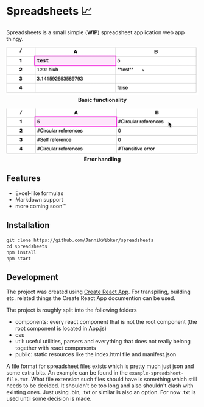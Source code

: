 # Spreadsheets 📈

Spreadsheets is a small simple (**WIP**) spreadsheet application web app thingy.

<p align="center">
  <img src="./spreadsheets-demo-2.gif" alt="Basic functionality demo gif" />
  <strong>Basic functionality</strong>
  <br />
</p>

<p align="center">
  <img src="./spreadsheets-demo-error-handling.gif" alt="Error handling demo gif" />
  <strong>Error handling</strong>
  <br />
</p>


## Features

- Excel-like formulas
- Markdown support
- more coming soon™

## Installation

```
git clone https://github.com/JannikWibker/spreadsheets
cd spreadsheets
npm install
npm start
```

## Development

The project was created using [Create React App](https://github.com/facebook/create-react-app). For transpiling, building etc. related things the Create React App documention can be used.

The project is roughly split into the following folders
- components: every react component that is not the root component (the root component is located in App.js)
- css
- util: useful utilities, parsers and everything that does not really belong together with react components
- public: static resources like the index.html file and manifest.json

A file format for spreadsheet files exists which is pretty much just json and some extra bits. An example can be found in the `example-spreadsheet-file.txt`. What file extension such files should have is something which still needs to be decided. It shouldn't be too long and also shouldn't clash with existing ones. Just using .bin, .txt or similar is also an option. For now .txt is used until some decision is made.
